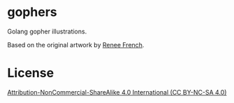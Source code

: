 # gophers

Golang gopher illustrations.

Based on the original artwork by [Renee French](http://reneefrench.blogspot.com/).

# License

[Attribution-NonCommercial-ShareAlike 4.0 International (CC BY-NC-SA 4.0)](https://creativecommons.org/licenses/by-nc-sa/4.0/)
